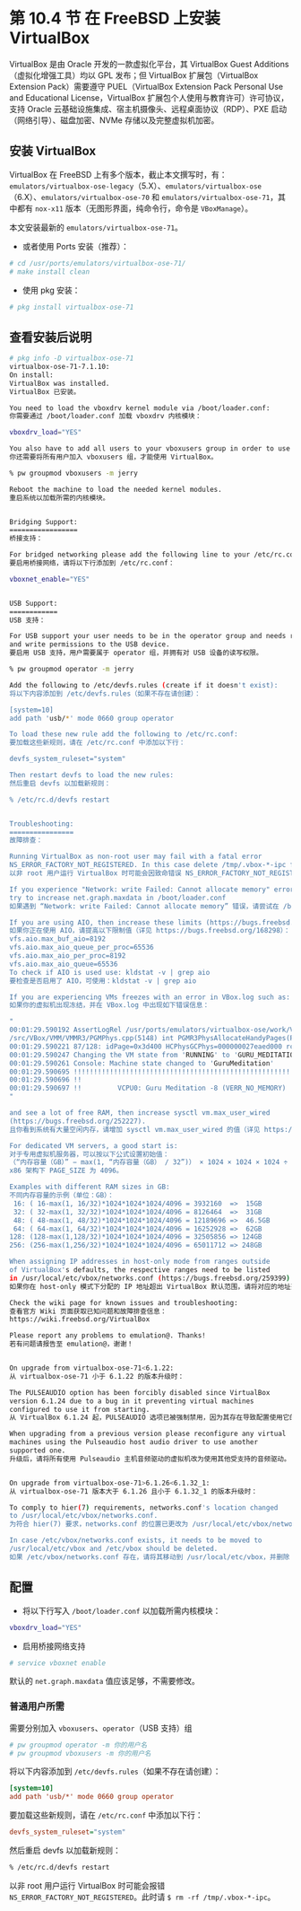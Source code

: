 # 第 10.4 节 在 FreeBSD 上安装 VirtualBox

VirtualBox 是由 Oracle 开发的一款虚拟化平台，其 VirtualBox Guest Additions（虚拟化增强工具）均以 GPL 发布；但 VirtualBox 扩展包（VirtualBox Extension Pack）需要遵守 PUEL（VirtualBox Extension Pack Personal Use and Educational License，VirtualBox 扩展包个人使用与教育许可）许可协议，支持 Oracle 云基础设施集成、宿主机摄像头、远程桌面协议（RDP）、PXE 启动（网络引导）、磁盘加密、NVMe 存储以及完整虚拟机加密。

## 安装 VirtualBox

VirtualBox 在 FreeBSD 上有多个版本，截止本文撰写时，有：`emulators/virtualbox-ose-legacy`（5.X）、`emulators/virtualbox-ose`（6.X）、`emulators/virtualbox-ose-70` 和 `emulators/virtualbox-ose-71`，其中都有 `nox-x11` 版本（无图形界面，纯命令行，命令是 `VBoxManage`）。

本文安装最新的 `emulators/virtualbox-ose-71`。


- 或者使用 Ports 安装（推荐）：

```sh
# cd /usr/ports/emulators/virtualbox-ose-71/ 
# make install clean
```

- 使用 pkg 安装：

```sh
# pkg install virtualbox-ose-71
```

## 查看安装后说明

```sh
# pkg info -D virtualbox-ose-71
virtualbox-ose-71-7.1.10:
On install:
VirtualBox was installed.  
VirtualBox 已安装。

You need to load the vboxdrv kernel module via /boot/loader.conf:  
你需要通过 /boot/loader.conf 加载 vboxdrv 内核模块：

vboxdrv_load="YES"

You also have to add all users to your vboxusers group in order to use vbox.  
你还需要将所有用户加入 vboxusers 组，才能使用 VirtualBox。

% pw groupmod vboxusers -m jerry

Reboot the machine to load the needed kernel modules.  
重启系统以加载所需的内核模块。


Bridging Support:  
=================  
桥接支持：

For bridged networking please add the following line to your /etc/rc.conf:  
要启用桥接网络，请将以下行添加到 /etc/rc.conf：

vboxnet_enable="YES"


USB Support:  
============  
USB 支持：

For USB support your user needs to be in the operator group and needs read  
and write permissions to the USB device.  
要启用 USB 支持，用户需要属于 operator 组，并拥有对 USB 设备的读写权限。

% pw groupmod operator -m jerry

Add the following to /etc/devfs.rules (create if it doesn't exist):  
将以下内容添加到 /etc/devfs.rules（如果不存在请创建）：

[system=10]  
add path 'usb/*' mode 0660 group operator

To load these new rule add the following to /etc/rc.conf:  
要加载这些新规则，请在 /etc/rc.conf 中添加以下行：

devfs_system_ruleset="system"

Then restart devfs to load the new rules:  
然后重启 devfs 以加载新规则：

% /etc/rc.d/devfs restart


Troubleshooting:  
================  
故障排查：

Running VirtualBox as non-root user may fail with a fatal error  
NS_ERROR_FACTORY_NOT_REGISTERED. In this case delete /tmp/.vbox-*-ipc file.  
以非 root 用户运行 VirtualBox 时可能会因致命错误 NS_ERROR_FACTORY_NOT_REGISTERED 而失败。此时请删除 /tmp/.vbox-*-ipc 文件。

If you experience "Network: write Failed: Cannot allocate memory" errors  
try to increase net.graph.maxdata in /boot/loader.conf  
如果遇到 “Network: write Failed: Cannot allocate memory” 错误，请尝试在 /boot/loader.conf 中增加 net.graph.maxdata。

If you are using AIO, then increase these limits (https://bugs.freebsd.org/168298):  
如果你正在使用 AIO，请提高以下限制值（详见 https://bugs.freebsd.org/168298）：
vfs.aio.max_buf_aio=8192  
vfs.aio.max_aio_queue_per_proc=65536  
vfs.aio.max_aio_per_proc=8192  
vfs.aio.max_aio_queue=65536  
To check if AIO is used use: kldstat -v | grep aio  
要检查是否启用了 AIO，可使用：kldstat -v | grep aio

If you are experiencing VMs freezes with an error in VBox.log such as:  
如果你的虚拟机出现冻结，并在 VBox.log 中出现如下错误信息：

"
00:01:29.590192 AssertLogRel /usr/ports/emulators/virtualbox-ose/work/VirtualBox-6.1.44
/src/VBox/VMM/VMMR3/PGMPhys.cpp(5148) int PGMR3PhysAllocateHandyPages(PVM): RT_SUCCESS(rc)
00:01:29.590221 87/128: idPage=0x3d400 HCPhysGCPhys=000000027eaed000 rc=VERR_NO_MEMORY
00:01:29.590247 Changing the VM state from 'RUNNING' to 'GURU_MEDITATION'
00:01:29.590261 Console: Machine state changed to 'GuruMeditation'
00:01:29.590695 !!!!!!!!!!!!!!!!!!!!!!!!!!!!!!!!!!!!!!!!!!!!!!!!!!!!!!!!!!!!!!!!!!!!!!
00:01:29.590696 !!
00:01:29.590697 !!         VCPU0: Guru Meditation -8 (VERR_NO_MEMORY)
"

and see a lot of free RAM, then increase sysctl vm.max_user_wired  
(https://bugs.freebsd.org/252227).  
且你看到系统有大量空闲内存，请增加 sysctl vm.max_user_wired 的值（详见 https://bugs.freebsd.org/252227）。

For dedicated VM servers, a good start is:  
对于专用虚拟机服务器，可以按以下公式设置初始值：
（“内存容量（GB）” − max(1, “内存容量（GB） / 32”)） × 1024 × 1024 × 1024 ÷ PAGE_SIZE
x86 架构下 PAGE_SIZE 为 4096。

Examples with different RAM sizes in GB:  
不同内存容量的示例（单位：GB）：
 16: ( 16-max(1, 16/32)*1024*1024*1024/4096 = 3932160  =>  15GB  
 32: ( 32-max(1, 32/32)*1024*1024*1024/4096 = 8126464  =>  31GB  
 48: ( 48-max(1, 48/32)*1024*1024*1024/4096 = 12189696 =>  46.5GB  
 64: ( 64-max(1, 64/32)*1024*1024*1024/4096 = 16252928 =>  62GB  
128: (128-max(1,128/32)*1024*1024*1024/4096 = 32505856 => 124GB  
256: (256-max(1,256/32)*1024*1024*1024/4096 = 65011712 => 248GB

When assigning IP addresses in host-only mode from ranges outside  
of VirtualBox's defaults, the respective ranges need to be listed  
in /usr/local/etc/vbox/networks.conf (https://bugs.freebsd.org/259399).  
如果你在 host-only 模式下分配的 IP 地址超出 VirtualBox 默认范围，请将对应的地址范围写入 /usr/local/etc/vbox/networks.conf（详见 https://bugs.freebsd.org/259399）。

Check the wiki page for known issues and troubleshooting:  
查看官方 Wiki 页面获取已知问题和故障排查信息：  
https://wiki.freebsd.org/VirtualBox

Please report any problems to emulation@. Thanks!  
若有问题请报告至 emulation@，谢谢！


On upgrade from virtualbox-ose-71<6.1.22:  
从 virtualbox-ose-71 小于 6.1.22 的版本升级时：

The PULSEAUDIO option has been forcibly disabled since VirtualBox  
version 6.1.24 due to a bug in it preventing virtual machines  
configured to use it from starting.  
从 VirtualBox 6.1.24 起，PULSEAUDIO 选项已被强制禁用，因为其存在导致配置使用它的虚拟机无法启动的错误。

When upgrading from a previous version please reconfigure any virtual  
machines using the Pulseaudio host audio driver to use another  
supported one.  
升级后，请将所有使用 Pulseaudio 主机音频驱动的虚拟机改为使用其他受支持的音频驱动。


On upgrade from virtualbox-ose-71>6.1.26<6.1.32_1:  
从 virtualbox-ose-71 版本大于 6.1.26 且小于 6.1.32_1 的版本升级时：

To comply to hier(7) requirements, networks.conf's location changed  
to /usr/local/etc/vbox/networks.conf.  
为符合 hier(7) 要求，networks.conf 的位置已更改为 /usr/local/etc/vbox/networks.conf。

In case /etc/vbox/networks.conf exists, it needs to be moved to  
/usr/local/etc/vbox and /etc/vbox should be deleted.  
如果 /etc/vbox/networks.conf 存在，请将其移动到 /usr/local/etc/vbox，并删除 /etc/vbox 目录。
```

## 配置

- 将以下行写入 `/boot/loader.conf` 以加载所需内核模块：

```sh
vboxdrv_load="YES"
```

- 启用桥接网络支持

```sh
# service vboxnet enable
```

默认的 `net.graph.maxdata` 值应该足够，不需要修改。

### 普通用户所需

需要分别加入 `vboxusers`、`operator`（USB 支持）组

```sh
# pw groupmod operator -m 你的用户名
# pw groupmod vboxusers -m 你的用户名
```

将以下内容添加到 `/etc/devfs.rules`（如果不存在请创建）：

```ini
[system=10]  
add path 'usb/*' mode 0660 group operator
```

要加载这些新规则，请在 `/etc/rc.conf` 中添加以下行：

```ini
devfs_system_ruleset="system"
```

然后重启 devfs 以加载新规则：

```sh
% /etc/rc.d/devfs restart
```

以非 root 用户运行 VirtualBox 时可能会报错 `NS_ERROR_FACTORY_NOT_REGISTERED`。此时请 `$ rm -rf /tmp/.vbox-*-ipc`。


